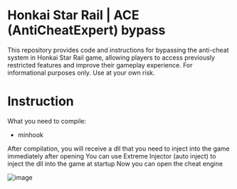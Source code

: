 # Honkai Star Rail | ACE (AntiCheatExpert) bypass
This repository provides code and instructions for bypassing the anti-cheat system in Honkai Star Rail game, allowing players to access previously restricted features and improve their gameplay experience. For informational purposes only. Use at your own risk.

# Instruction
What you need to compile:
 - minhook

After compilation, you will receive a dll that you need to inject into the game immediately after opening
You can use Extreme Injector (auto inject) to inject the dll into the game at startup
Now you can open the cheat engine

![image](https://user-images.githubusercontent.com/113752393/234847444-8a9fd045-d6de-4ba7-a98e-42a23f99ebc0.png)
